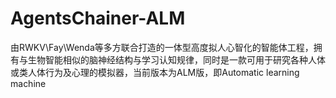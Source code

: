 # AgentsChainer-ALM
由RWKV\Fay\Wenda等多方联合打造的一体型高度拟人心智化的智能体工程，拥有与生物智能相似的脑神经结构与学习认知规律，同时是一款可用于研究各种人体或类人体行为及心理的模拟器，当前版本为ALM版，即Automatic learning machine
